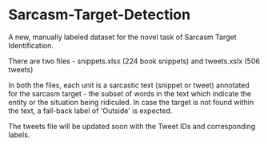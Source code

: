 # Sarcasm-Target-Detection
A new, manually labeled dataset for the novel task of Sarcasm Target Identification.

There are two files - snippets.xlsx (224 book snippets) and tweets.xslx (506 tweets)

In both the files, each unit is a sarcastic text (snippet or tweet) annotated for the sarcasm target - the subset of words in the text which indicate the entity or the situation being ridiculed. In case the target is not found within the text, a fall-back label of 'Outside' is expected.

The tweets file will be updated soon with the Tweet IDs and corresponding labels.


